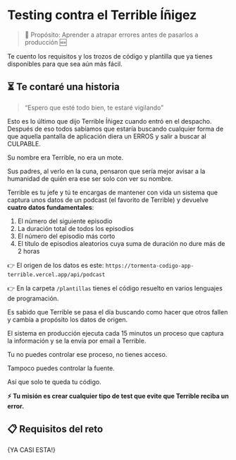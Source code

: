 # Testing contra el Terrible Íñigez



> 🎯 Propósito: Aprender a atrapar errores antes de pasarlos a producción 🆕

Te cuento los requisitos y los trozos de código y plantilla que ya tienes disponibles para que sea aún más fácil.

## ⏳ Te contaré una historia

> “Espero que esté todo bien, te estaré vigilando”

Esto es lo último que dijo Terrible Íñigez cuando entró en el despacho. Después de eso todos sabíamos que estaría buscando cualquier forma de que aquella pantalla de aplicación diera un ERROS y salir a buscar al CULPABLE.

Su nombre era Terrible, no era un mote.

Sus padres, al verlo en la cuna, pensaron que sería mejor avisar a la humanidad de quién era ese ser solo con ver su nombre.

Terrible es tu jefe y tú te encargas de mantener con vida un sistema que captura unos datos de un podcast (el favorito de Terrible) y devuelve **cuatro datos fundamentales**:

1. El número del siguiente episodio
2. La duración total de todos los episodios
3. El número del episodio más corto
4. El título de episodios aleatorios cuya suma de duración no dure más de 2 horas

👉 El origen de los datos es este:  `https://tormenta-codigo-app-terrible.vercel.app/api/podcast`

👉 En la carpeta `/plantillas` tienes el código resuelto en varios lenguajes de programación.

Es sabido que Terrible se pasa el día buscando como hacer que otros fallen y cambia a propósito los datos de origen.

El sistema en producción ejecuta cada 15 minutos un proceso que captura la información y se la envía por email a Terrible.

Tu no puedes controlar ese proceso, no tienes acceso. 

Tampoco puedes controlar la fuente.

Así que solo te queda tu código.

**⚡️ Tu misión es crear cualquier tipo de test que evite que Terrible reciba un error.**

## 📋 Requisitos del reto

{YA CASI ESTA!}
